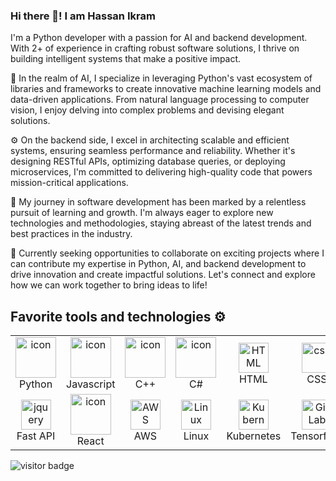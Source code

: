 ### Hi there 👋! I am Hassan Ikram
I'm a Python developer with a passion for AI and backend development. With 2+ of experience in crafting robust software solutions, I thrive on building intelligent systems that make a positive impact.

🤖 In the realm of AI, I specialize in leveraging Python's vast ecosystem of libraries and frameworks to create innovative machine learning models and data-driven applications. From natural language processing to computer vision, I enjoy delving into complex problems and devising elegant solutions.

⚙️ On the backend side, I excel in architecting scalable and efficient systems, ensuring seamless performance and reliability. Whether it's designing RESTful APIs, optimizing database queries, or deploying microservices, I'm committed to delivering high-quality code that powers mission-critical applications.

🚀 My journey in software development has been marked by a relentless pursuit of learning and growth. I'm always eager to explore new technologies and methodologies, staying abreast of the latest trends and best practices in the industry.

💼 Currently seeking opportunities to collaborate on exciting projects where I can contribute my expertise in Python, AI, and backend development to drive innovation and create impactful solutions. Let's connect and explore how we can work together to bring ideas to life!

## Favorite tools and technologies ⚙️

<table style="overflow: hidden; width: 100%; height: auto">
  <tr>
    <td align="center" width="96">
      <a href="#macropower-tech">
        <img src="https://techstack-generator.vercel.app/python-icon.svg" alt="icon" width="65" height="65" />
      </a>
      <br>Python
    </td>
    <td align="center" width="96">
        <img src="https://techstack-generator.vercel.app/js-icon.svg" alt="icon" width="65" height="65" />
      <br>Javascript
    </td>
    <td align="center" width="96">
        <img src="https://techstack-generator.vercel.app/cpp-icon.svg" alt="icon" width="65" height="65" />
      <br>C++
    </td>
    <td align="center" width="96">
        <img src="https://techstack-generator.vercel.app/csharp-icon.svg" alt="icon" width="65" height="65" />
      <br>C#
    </td>
    <td align="center"  width="96">
        <img src="https://skillicons.dev/icons?i=html" width="48" height="48" alt="HTML" />
      <br>HTML
    </td>
    <td align="center" width="96">
        <img src="https://skillicons.dev/icons?i=css" width="48" height="48" alt="css" />
      <br>CSS
    </td>
    <td align="center" width="96">
        <img src="https://techstack-generator.vercel.app/django-icon.svg" alt="icon" width="65" height="65" />
      <br>Django
    </td>
    <td align="center" width="96">
  <img src="https://techstack-generator.vercel.app/dotnet-icon.svg" alt=".NET icon" width="65" height="65" />
  <br>.NET
</td>

  </tr>
  <tr>
      <td align="center" width="96">
        <img src="https://skillicons.dev/icons?i=fastapi" width="48" height="48" alt="jquery" />
      <br>Fast API
    </td>
    <td align="center" width="96">
        <img src="https://techstack-generator.vercel.app/react-icon.svg" alt="icon" width="65" height="65" />
      <br>React
    </td>
    <td align="center" width="96">
        <img src="https://skillicons.dev/icons?i=aws" width="48" height="48" alt="AWS" />
      <br>AWS
    </td><td align="center" width="96">
  <img src="https://skillicons.dev/icons?i=linux" width="48" height="48" alt="Linux" />
  <br>Linux
</td>
<td align="center" width="96">
  <img src="https://skillicons.dev/icons?i=kubernetes" width="48" height="48" alt="Kubernetes" />
  <br>Kubernetes
</td>
    <td align="center"  width="96">
        <img src="https://skillicons.dev/icons?i=tensorflow" width="48" height="48" alt="GitLab" />
      <br>Tensorflow
    </td>
    <td align="center" width="96">
  <img src="https://skillicons.dev/icons?i=pytorch" width="48" height="48" alt="pytorch" />
  <br>PyTorch
</td>
    <td align="center" width="96">
        <img src="https://skillicons.dev/icons?i=selenium" width="48" height="48" alt="Selenium" />
      <br>Selenium
    </td>
  </tr>
 <tr>
 </tr>
</table>


<!--   ## GitHub Profile Stats 💻
  
  <a href="https://github.com/Hassan-Ik/github-readme-stats"><img alt="Hassan's Github Stats" src="https://github-readme-stats.vercel.app/api/?username=Hassan-Ik&show_icons=true&count_private=true&theme=default&hide_border=true&bg_color=fff&title_color=00E676&icon_color=00E676" height="192px"/></a>
  <a href="https://github.com/Hassan-Ik/github-readme-stats"><img alt="Hassan's Top Languages" src="https://github-readme-stats.vercel.app/api/top-langs/?username=Hassan-Ik&langs_count=8&layout=compact&theme=default&hide_border=true&bg_color=fff&title_color=000&icon_color=000&hide=Jupyter%20Notebook" height="192px"/></a> -->

<!-- - 🔭 I’m currently working on ...
- 🌱 I’m currently learning ...
- 👯 I’m looking to collaborate on ...
- 🤔 I’m looking for help with ...
- 💬 Ask me about ...
- 📫 How to reach me: ...
- 😄 Pronouns: ...
- ⚡ Fun fact: .. -->



![visitor badge](https://komarev.com/ghpvc/?username=Hassan-Ik)
